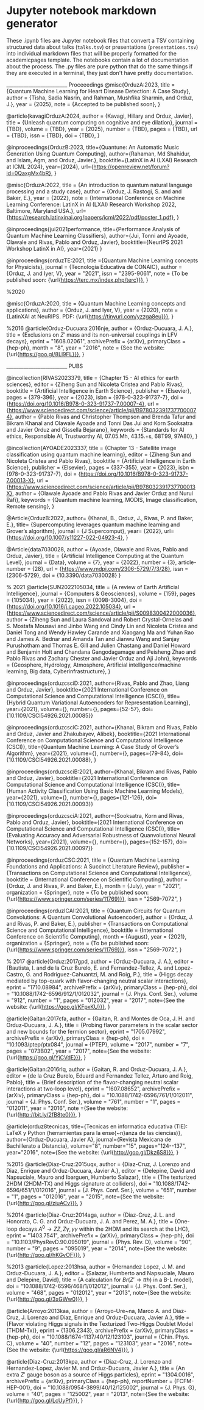 # Jupyter notebook markdown generator

These .ipynb files are Jupyter notebook files that convert a TSV containing structured data about talks (`talks.tsv`) or presentations (`presentations.tsv`) into individual markdown files that will be properly formatted for the academicpages template. The notebooks contain a lot of documentation about the process. The .py files are pure python that do the same things if they are executed in a terminal, they just don't have pretty documentation.

_________________________ Proceeedings
@misc{OrduzA:2023,
title = {Quantum Machine Learning for Heart Disease Detection: A Case Study},
author = {Tisha, Sadia Nasrin, and Rahman, Mushfika Sharmin, and Orduz, J.},
year = {2025},
note = {Accepted to be published soon},
}

@article{kavagiOrduzA:2024,
author = {Kavagi, Hillary and Orduz, Javier},
title = {Unleash quantum computing on cognitive and eye dilation},
journal = {TBD},
volume = {TBD},
year = {2025},
number = {TBD},
pages = {TBD},
url = {TBD},
issn = {TBD},
doi = {TBD},
}


@inproceedings{OrduzB:2023,
title={Quantune: An Automatic Music Generation Using Quantum Computing},
author={Rahaman, Md Shahidur, and Islam, Agm, and Orduz, Javier.},
booktitle={LatinX in AI (LXAI) Research at ICML 2024},
year={2024},
url={https://openreview.net/forum?id=0QaxgMx4bR},
}



@misc{OrduzA:2022,
title = {An introduction to quantum natural language processing and a study case},
author = {Orduz, J. Rastogi, S. and and Baker, E.},
year = {2022},
note = {International Conference on Machine Learning Conference: LatinX in AI (LXAI) Research Workshop 2022, Baltimore, Maryland USA.},
url={https://research.latinxinai.org/papers/icml/2022/pdf/poster_1.pdf},
}



@inproceedings{jui2021performance,
  title={Performance Analysis of Quantum Machine Learning Classifiers},
  author={Jui, Tonni and Ayoade, Olawale and Rivas, Pablo and Orduz, Javier},
  booktitle={NeurIPS 2021 Workshop LatinX in AI},
  year={2021}
}




@inproceedings{orduzTE:2021,
title ={Quantum Machine Learning concepts for Physicists},
journal = {Tecnología Educativa de CONAIC},
author = {Orduz, J. and Iyer, V},
year = "2021",
issn = "2395-9061",
note = {To be published soon: {\url{https://terc.mx/index.php/terc}}},
}



%2020

@misc{OrduzA:2020,
title = {Quantum Machine Learning concepts and applications},
author = {Orduz, J. and Iyer, V},
year = {2020},
note = {LatinXAI at NeuRIPS. PDF: {\url{https://tinyurl.com/yzzga8eu}}},
}




%2016
@article{Orduz-Ducuara:2016nje,
    author = {Orduz-Ducuara, J. A.},
    title = {Exclusions on $Z'$ mass and its non-universal couplings in LFV decays},
    eprint = "1608.02061",
    archivePrefix = {arXiv},
    primaryClass = {hep-ph},
    month = "8",
    year = "2016",
    note = {See the website: {\url{https://goo.gl/8Ll9FL}}},
}



_________________________ PUBS

@incollection{RIVAS2023379,
title = {Chapter 15 - AI ethics for earth sciences},
editor = {Ziheng Sun and Nicoleta Cristea and Pablo Rivas},
booktitle = {Artificial Intelligence in Earth Science},
publisher = {Elsevier},
pages = {379-396},
year = {2023},
isbn = {978-0-323-91737-7},
doi = {https://doi.org/10.1016/B978-0-323-91737-7.00007-4},
url = {https://www.sciencedirect.com/science/article/pii/B9780323917377000074},
author = {Pablo Rivas and Christopher Thompson and Brenda Tafur and Bikram Khanal and Olawale Ayoade and Tonni Das Jui and Korn Sooksatra and Javier Orduz and Gissella Bejarano},
keywords = {Standards for AI ethics, Responsible AI, Trustworthy AI, 07.05.Mh, 43.15.+s, 68T99, 97A80},
}

@incollection{AYOADE2023337,
title = {Chapter 13 - Satellite image classification using quantum machine learning},
editor = {Ziheng Sun and Nicoleta Cristea and Pablo Rivas},
booktitle = {Artificial Intelligence in Earth Science},
publisher = {Elsevier},
pages = {337-355},
year = {2023},
isbn = {978-0-323-91737-7},
doi = {https://doi.org/10.1016/B978-0-323-91737-7.00013-X},
url = {https://www.sciencedirect.com/science/article/pii/B978032391737700013X},
author = {Olawale Ayoade and Pablo Rivas and Javier Orduz and Nurul Rafi},
keywords = {Quantum machine learning, MODIS, Image classification, Remote sensing},
}

@Article{OrduzB:2022,
author= {Khanal, B., Orduz, J., Rivas, P. and 
Baker, E.},
title= {Supercomputing leverages quantum machine learning and Grover’s algorithm},
journal = {J Supercomput},
year= {2022},
url={https://doi.org/10.1007/s11227-022-04923-4},
}


@Article{data7030028,
author = {Ayoade, Olawale and Rivas, Pablo and Orduz, Javier},
title = {Artificial Intelligence Computing at the Quantum Level},
journal = {Data},
volume = {7},
year = {2022},
number = {3},
article-number = {28},
url = {https://www.mdpi.com/2306-5729/7/3/28},
issn = {2306-5729},
doi = {10.3390/data7030028}
}



% 2021
@article{SUN2022105034,
title = {A review of Earth Artificial Intelligence},
journal = {Computers \& Geosciences},
volume = {159},
pages = {105034},
year = {2022},
issn = {0098-3004},
doi = {https://doi.org/10.1016/j.cageo.2022.105034},
url = {https://www.sciencedirect.com/science/article/pii/S0098300422000036},
author = {Ziheng Sun and Laura Sandoval and Robert Crystal-Ornelas and S. Mostafa Mousavi and Jinbo Wang and Cindy Lin and Nicoleta Cristea and Daniel Tong and Wendy Hawley Carande and Xiaogang Ma and Yuhan Rao and James A. Bednar and Amanda Tan and Jianwu Wang and Sanjay Purushotham and Thomas E. Gill and Julien Chastang and Daniel Howard and Benjamin Holt and Chandana Gangodagamage and Peisheng Zhao and Pablo Rivas and Zachary Chester and Javier Orduz and Aji John},
keywords = {Geosphere, Hydrology, Atmosphere, Artificial intelligence/machine learning, Big data, Cyberinfrastructure},
}



@inproceedings{orduzcsciD:2021,
  author={Rivas, Pablo and Zhao, Liang and Orduz, Javier},
  booktitle={2021 International Conference on Computational Science and Computational Intelligence (CSCI)}, 
  title={Hybrid Quantum Variational Autoencoders for Representation Learning}, 
  year={2021},
  volume={},
  number={},
  pages={52-57},
doi={10.1109/CSCI54926.2021.00085}}


 @inproceedings{orduzcsciC:2021,
  author={Khanal, Bikram and Rivas, Pablo and Orduz, Javier and Zhakubayev, Alibek},
  booktitle={2021 International Conference on Computational Science and Computational Intelligence (CSCI)}, 
  title={Quantum Machine Learning: A Case Study of Grover’s Algorithm}, 
  year={2021},
  volume={},
  number={},
  pages={79-84},
doi={10.1109/CSCI54926.2021.00088},
}


@inproceedings{orduzcsciB:2021,
  author={Khanal, Bikram and Rivas, Pablo and Orduz, Javier},
  booktitle={2021 International Conference on Computational Science and Computational Intelligence (CSCI)}, 
  title={Human Activity Classification Using Basic Machine Learning Models}, 
  year={2021},
  volume={},
  number={},
  pages={121-126},
doi={10.1109/CSCI54926.2021.00093}}

@inproceedings{orduzcsciA:2021,
  author={Sooksatra, Korn and Rivas, Pablo and Orduz, Javier},
  booktitle={2021 International Conference on Computational Science and Computational Intelligence (CSCI)}, 
  title={Evaluating Accuracy and Adversarial Robustness of Quanvolutional Neural Networks}, 
  year={2021},
  volume={},
  number={},
  pages={152-157},
doi={10.1109/CSCI54926.2021.00097}}



@inproceedings{orduzCSC:2021,
title = {Quantum Machine Learning Foundations and Applications: A Succinct
Literature Review},
publisher = {Transactions on Computational Science and Computational Intelligence},
booktitle    = {International Conference on Scientific Computing},
author = {Orduz, J. and Rivas, P. and Baker, E.},
month        = {July},
year = "2021",
organization = {Springer},
note = {To be published soon: {\url{https://www.springer.com/series/11769}}},
issn = "2569-7072",
}

@inproceedings{orduzICAI:2021,
title = {Quantum Circuits for Quantum Convolutions: A Quantum Convolutional
Autoencoder},
author = {Orduz, J. and Rivas, P. and Baker, E.},
publisher = {Transactions on Computational Science and Computational Intelligence},
booktitle    = {International Conference on Scientific Computing},
month        = {August},
year = {2021},
organization = {Springer},
note = {To be published soon: {\url{https://www.springer.com/series/11769}}},
issn = "2569-7072",
}







% 2017
@article{Orduz:2017gpd,
    author = {Orduz-Ducuara, J. A.},
    editor = {Bautista, I. and de la Cruz Burelo, E. and Fernandez-Tellez, A. and Lopez-Castro, G. and Rodriguez-Cahuantzi, M. and Roig, P.},
    title = {Higgs decay mediated by top-quark with flavor-changing neutral scalar interactions},
    eprint = "1710.08984",
    archivePrefix = {arXiv},
    primaryClass = {hep-ph},
    doi = "10.1088/1742-6596/912/1/012032",
    journal = {J. Phys. Conf. Ser.},
    volume = "912",
    number = "1",
    pages = "012032",
    year = "2017",
    note={See the website:  {\url{https://goo.gl/KFpxKU}}},
}


@article{Gaitan:2017cfa,
    author = {Gaitan, R. and Montes de Oca, J. H. and Orduz-Ducuara, J. A.},
    title = {Probing flavor parameters in the scalar sector and new bounds for the fermion sector},
    eprint = "1705.07992",
    archivePrefix = {arXiv},
    primaryClass = {hep-ph},
    doi = "10.1093/ptep/ptx084",
    journal = {PTEP},
    volume = "2017",
    number = "7",
    pages = "073B02",
    year = "2017",
    note={See the website: {\url{https://goo.gl/YjCVdE}}},
}


@article{Gaitan:2016rlq,
    author = {Gaitan, R. and Orduz-Ducuara, J. A.},
    editor = {de la Cruz Burelo, Eduard and Fernandez Tellez, Arturo and Roig, Pablo},
    title = {Brief description of the flavor-changing neutral scalar interactions at two-loop level},
    eprint = "1607.08652",
    archivePrefix = {arXiv},
    primaryClass = {hep-ph},
    doi = "10.1088/1742-6596/761/1/012011",
    journal = {J. Phys. Conf. Ser.},
    volume = "761",
    number = "1",
    pages = "012011",
    year = "2016",
    note ={See the website: {\url{http://bit.ly/2fB8te0}}},
}



@article{orduz8tecnicas,
  title={Tecnicas en informatica educativa (TIE): LaTeX y Python (herramientas para la ense{\~n}anza de las ciencias)},
  author={Orduz-Ducuara, Javier A},
  journal={Revista Mexicana de Bachillerato a Distancia},
  volume="8",
  number="15",
  pages="124--137",
  year="2016",
  note={See the website: {\url{http://goo.gl/Dkz6S8}}},
}


%2015
@article{Diaz-Cruz:2015uqx,
    author = {Diaz-Cruz, J. Lorenzo and Diaz, Enrique and Orduz-Ducuara, Javier A.},
    editor = {Delepine, David and Napsuciale, Mauro and Ibarguen, Humberto Salazar},
    title = {The texturized 2HDM (2HDM-TX) and Higgs signature at colliders},
    doi = "10.1088/1742-6596/651/1/012016",
    journal = {J. Phys. Conf. Ser.},
    volume = "651",
    number = "1",
    pages = "012016",
    year = "2015",
    note={See the website: {\url{http://goo.gl/ziuACv}}},
}

%2014
@article{Diaz-Cruz:2014aga,
    author = {Diaz-Cruz, J. L. and Honorato, C. G. and Orduz-Ducuara, J. A. and Perez, M. A.},
    title = {One-loop decays $A^0 \to ZZ, Z\gamma, \gamma\gamma$ within the 2HDM and its search at the LHC},
    eprint = "1403.7541",
    archivePrefix = {arXiv},
    primaryClass = {hep-ph},
    doi = "10.1103/PhysRevD.90.095019",
    journal = {Phys. Rev. D},
    volume = "90",
    number = "9",
    pages = "095019",
    year = "2014",
    note={See the website: {\url{http://goo.gl/hKGvOF}}},
}

%2013
@article{Lopez:2013hsa,
    author = {Hernandez Lopez, J. M. and Orduz-Ducuara, J. A.},
    editor = {Salazar, Humberto and Napsuciale, Mauro and Delepine, David},
    title = {A calculation for $Br(Z'\to tth)$ in a B-L model},
    doi = "10.1088/1742-6596/468/1/012012",
    journal = {J. Phys. Conf. Ser.},
    volume = "468",
    pages = "012012",
    year = "2013",
    note={See the website: {\url{http://goo.gl/3xGWw0}}},
}

@article{Arroyo:2013kaa,
author = {Arroyo-Ure\~na, Marco A. and Diaz-Cruz, J. Lorenzo and Diaz, Enrique and Orduz-Ducuara, Javier A.},
title = {Flavor violating Higgs signals in the Texturized Two-Higgs Doublet Model (THDM-Tx)},
    eprint = {1306.2343},
    archivePrefix = {arXiv},
    primaryClass = {hep-ph},
    doi = "10.1088/1674-1137/40/12/123103",
    journal = {Chin. Phys. C},
    volume = "40",
    number = "12",
    pages = "123103",
    year = "2016",
    note={See the website: {\url{https://goo.gl/aR6NV4}}},
}

@article{Diaz-Cruz:2013kpa,
    author = {Diaz-Cruz, J. Lorenzo and Hernandez-Lopez, Javier M. and Orduz-Ducuara, Javier A.},
    title = {An extra $Z'$ gauge boson as a source of Higgs particles},
    eprint = "1304.0016",
    archivePrefix = {arXiv},
    primaryClass = {hep-ph},
    reportNumber = {FCFM-HEP-001},
    doi = "10.1088/0954-3899/40/12/125002",
    journal = {J. Phys. G},
    volume = "40",
    pages = "125002",
    year = "2013",
    note={See the website: {\url{http://goo.gl/LcUyPf}}},
}





